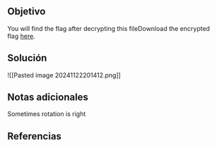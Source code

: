 
## Objetivo
You will find the flag after decrypting this fileDownload the encrypted flag [here](https://artifacts.picoctf.net/c/391/encrypted.txt).

## Solución

![[Pasted image 20241122201412.png]]
## Notas adicionales
Sometimes rotation is right

## Referencias



